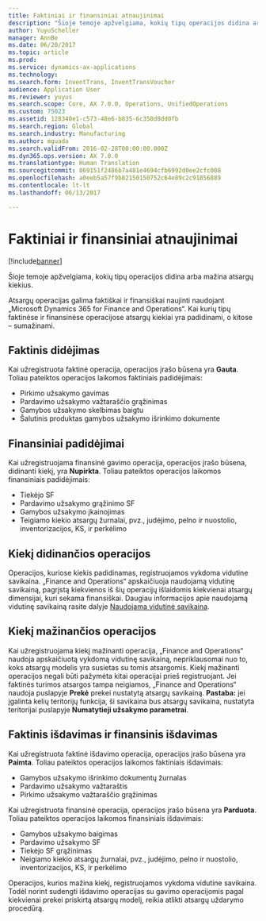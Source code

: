 ```yaml
---
title: Faktiniai ir finansiniai atnaujinimai
description: "Šioje temoje apžvelgiama, kokių tipų operacijos didina arba mažina atsargų kiekius."
author: YuyuScheller
manager: AnnBe
ms.date: 06/20/2017
ms.topic: article
ms.prod: 
ms.service: dynamics-ax-applications
ms.technology: 
ms.search.form: InventTrans, InventTransVoucher
audience: Application User
ms.reviewer: yuyus
ms.search.scope: Core, AX 7.0.0, Operations, UnifiedOperations
ms.custom: 75023
ms.assetid: 128340e1-c573-48e6-b835-6c350d8dd0fb
ms.search.region: Global
ms.search.industry: Manufacturing
ms.author: mguada
ms.search.validFrom: 2016-02-28T00:00:00.000Z
ms.dyn365.ops.version: AX 7.0.0
ms.translationtype: Human Translation
ms.sourcegitcommit: 869151f2486b7a481e4694cfb6992d0ee2cfc008
ms.openlocfilehash: a0eeb5a57f9b82150150752c64e89c2c91856889
ms.contentlocale: lt-lt
ms.lasthandoff: 06/13/2017

---
```


# <a name="physical-and-financial-updates"></a>Faktiniai ir finansiniai atnaujinimai

[!include[banner](../includes/banner.md)]


Šioje temoje apžvelgiama, kokių tipų operacijos didina arba mažina atsargų kiekius. 

Atsargų operacijas galima faktiškai ir finansiškai naujinti naudojant „Microsoft Dynamics 365 for Finance and Operations“. Kai kurių tipų faktinėse ir finansinėse operacijose atsargų kiekiai yra padidinami, o kitose – sumažinami.

## <a name="physical-increases"></a>Faktinis didėjimas
Kai užregistruota faktinė operacija, operacijos įrašo būsena yra **Gauta**. Toliau pateiktos operacijos laikomos faktiniais padidėjimais:

-   Pirkimo užsakymo gavimas
-   Pardavimo užsakymo važtaraščio grąžinimas
-   Gamybos užsakymo skelbimas baigtu
-   Šalutinis produktas gamybos užsakymo išrinkimo dokumente

## <a name="financial-increases"></a>Finansiniai padidėjimai
Kai užregistruojama finansinė gavimo operacija, operacijos įrašo būsena, didinanti kiekį, yra **Nupirkta**. Toliau pateiktos operacijos laikomos finansiniais padidėjimais:

-   Tiekėjo SF
-   Pardavimo užsakymo grąžinimo SF
-   Gamybos užsakymo įkainojimas
-   Teigiamo kiekio atsargų žurnalai, pvz., judėjimo, pelno ir nuostolio, inventorizacijos, KS, ir perkėlimo

## <a name="transactions-that-increase-quantity"></a>Kiekį didinančios operacijos
Operacijos, kuriose kiekis padidinamas, registruojamos vykdoma vidutine savikaina. „Finance and Operations“ apskaičiuoja naudojamą vidutinę savikainą, pagrįstą kiekvienos iš šių operacijų išlaidomis kiekvienai atsargų dimensijai, kuri sekama finansiškai. Daugiau informacijos apie naudojamą vidutinę savikainą rasite dalyje [Naudojama vidutinė savikaina](running-average-cost-price.md).

## <a name="transactions-that-decrease-quantity"></a>Kiekį mažinančios operacijos
Kai užregistruojama kiekį mažinanti operacija, „Finance and Operations“ naudoja apskaičiuotą vykdomą vidutinę savikainą, nepriklausomai nuo to, koks atsargų modelis yra susietas su tomis atsargomis. Kiekį mažinanti operacijos negali būti pažymėta kitai operacijai prieš registruojant. Jei faktinės turimos atsargos tampa neigiamos, „Finance and Operations“ naudoja puslapyje **Prekė** prekei nustatytą atsargų savikainą. **Pastaba:** jei įgalinta kelių teritorijų funkcija, ši savikaina bus atsargų savikaina, nustatyta teritorijai puslapyje **Numatytieji užsakymo parametrai**.

## <a name="physical-issues-vs-financial-issues"></a>Faktinis išdavimas ir finansinis išdavimas
Kai užregistruota faktinė išdavimo operacija, operacijos įrašo būsena yra **Paimta**. Toliau pateiktos operacijos laikomos faktiniais išdavimais:

-   Gamybos užsakymo išrinkimo dokumentų žurnalas
-   Pardavimo užsakymo važtaraštis
-   Pirkimo užsakymo važtaraščio grąžinimas

Kai užregistruota finansinė operacija, operacijos įrašo būsena yra **Parduota**. Toliau pateiktos operacijos laikomos finansiniais išdavimais:

-   Gamybos užsakymo baigimas
-   Pardavimo užsakymo SF
-   Tiekėjo SF grąžinimas
-   Neigiamo kiekio atsargų žurnalai, pvz., judėjimo, pelno ir nuostolio, inventorizacijos, KS, ir perkėlimo

Operacijos, kurios mažina kiekį, registruojamos vykdoma vidutine savikaina. Todėl norint sudengti išdavimo operacijas su gavimo operacijomis pagal kiekvienai prekei priskirtą atsargų modelį, reikia atlikti atsargų uždarymo procedūrą.




